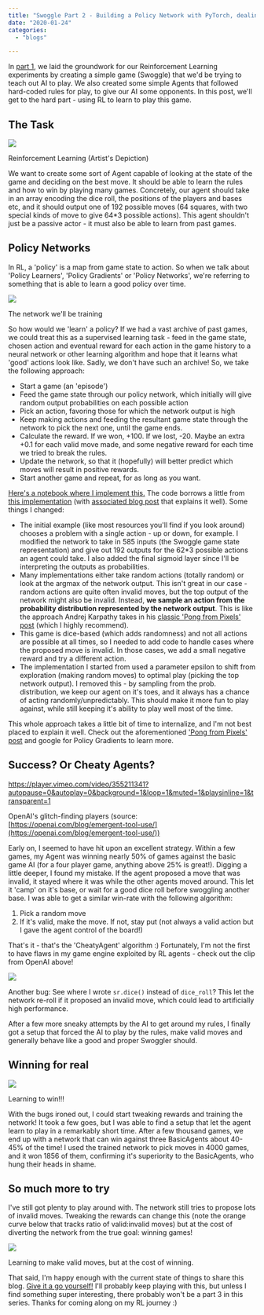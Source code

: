 ```yaml
---
title: "Swoggle Part 2 - Building a Policy Network with PyTorch, dealing with Cheaty Agents and 'Beating' the Game"
date: "2020-01-24"
categories:
  - "blogs"

---
```


In [part 1](https://datasciencecastnet.home.blog/2020/01/20/swoggle-part-1-rl-environments-and-literate-programming-with-nbdev/), we laid the groundwork for our Reinforcement Learning experiments by creating a simple game (Swoggle) that we'd be trying to teach out AI to play. We also created some simple Agents that followed hard-coded rules for play, to give our AI some opponents. In this post, we'll get to the hard part - using RL to learn to play this game.

## The Task

![](https://datasciencecastnethome.files.wordpress.com/2020/01/rl.png?w=1024)

Reinforcement Learning (Artist's Depiction)

We want to create some sort of Agent capable of looking at the state of the game and deciding on the best move. It should be able to learn the rules and how to win by playing many games. Concretely, our agent should take in an array encoding the dice roll, the positions of the players and bases etc, and it should output one of 192 possible moves (64 squares, with two special kinds of move to give 64\*3 possible actions). This agent shouldn't just be a passive actor - it must also be able to learn from past games.

## Policy Networks

In RL, a 'policy' is a map from game state to action. So when we talk about 'Policy Learners', 'Policy Gradients' or 'Policy Networks', we're referring to something that is able to learn a good policy over time.

![](https://datasciencecastnethome.files.wordpress.com/2020/01/screenshot-from-2020-01-24-08-44-08.png?w=322)

The network we'll be training

So how would we 'learn' a policy? If we had a vast archive of past games, we could treat this as a supervised learning task - feed in the game state, chosen action and eventual reward for each action in the game history to a neural network or other learning algorithm and hope that it learns what 'good' actions look like. Sadly, we don't have such an archive! So, we take the following approach:

- Start a game (an 'episode')
- Feed the game state through our policy network, which initially will give random output probabilities on each possible action
- Pick an action, favoring those for which the network output is high
- Keep making actions and feeding the resultant game state through the network to pick the next one, until the game ends.
- Calculate the reward. If we won, +100. If we lost, -20. Maybe an extra +0.1 for each valid move made, and some negative reward for each time we tried to break the rules.
- Update the network, so that it (hopefully) will better predict which moves will result in positive rewards.
- Start another game and repeat, for as long as you want.

[Here's a notebook where I implement this.](https://colab.research.google.com/drive/1dQLLTet5hrpQa22lk5z3fPx7SOrVZt-c) The code borrows a little from [this implementation](https://github.com/amoudgl/ai-bots/blob/master/cartpole/cartpole_naive_pg.py) (with [associated blog post](https://amoudgl.github.io/blog/policy-gradient/) that explains it well). Some things I changed:

- The initial example (like most resources you'll find if you look around) chooses a problem with a single action - up or down, for example. I modified the network to take in 585 inputs (the Swoggle game state representation) and give out 192 outputs for the 62\*3 possible actions an agent could take. I also added the final sigmoid layer since I'll be interpreting the outputs as probabilities.
- Many implementations either take random actions (totally random) or look at the argmax of the network output. This isn't great in our case - random actions are quite often invalid moves, but the top output of the network might also be invalid. Instead, **we sample an action from the probability distribution represented by the network output**. This is like the approach Andrej Karpathy takes in his [classic 'Pong from Pixels' post](http://karpathy.github.io/2016/05/31/rl/) (which I highly recommend).
- This game is dice-based (which adds randomness) and not all actions are possible at all times, so I needed to add code to handle cases where the proposed move is invalid. In those cases, we add a small negative reward and try a different action.
- The implementation I started from used a parameter epsilon to shift from exploration (making random moves) to optimal play (picking the top network output). I removed this - by sampling from the prob. distribution, we keep our agent on it's toes, and it always has a chance of acting randomly/unpredictably. This should make it more fun to play against, while still keeping it's ability to play well most of the time.

This whole approach takes a little bit of time to internalize, and I'm not best placed to explain it well. Check out the aforementioned ['Pong from Pixels' post](http://karpathy.github.io/2016/05/31/rl/) and google for Policy Gradients to learn more.

## Success? Or Cheaty Agents?

https://player.vimeo.com/video/355211341?autopause=0&autoplay=0&background=1&loop=1&muted=1&playsinline=1&transparent=1

OpenAI's glitch-finding players (source: [https://openai.com/blog/emergent-tool-use/](https://openai.com/blog/emergent-tool-use/))

Early on, I seemed to have hit upon an excellent strategy. Within a few games, my Agent was winning nearly 50% of games against the basic game AI (for a four player game, anything above 25% is great!). Digging a little deeper, I found my mistake. If the agent proposed a move that was invalid, it stayed where it was while the other agents moved around. This let it 'camp' on it's base, or wait for a good dice roll before swoggling another base. I was able to get a similar win-rate with the following algorithm:

1. Pick a random move
2. If it's valid, make the move. If not, stay put (not always a valid action but I gave the agent control of the board!)

That's it - that's the 'CheatyAgent' algorithm :) Fortunately, I'm not the first to have flaws in my game engine exploited by RL agents - check out the clip from OpenAI above!

![](https://datasciencecastnethome.files.wordpress.com/2020/01/screenshot-from-2020-01-24-07-33-56.png?w=644)

Another bug: See where I wrote `sr.dice()` instead of `dice_roll`? This let the network re-roll if it proposed an invalid move, which could lead to artificially high performance.

After a few more sneaky attempts by the AI to get around my rules, I finally got a setup that forced the AI to play by the rules, make valid moves and generally behave like a good and proper Swoggler should.

## Winning for real

![](https://datasciencecastnethome.files.wordpress.com/2020/01/screenshot-from-2020-01-23-17-57-47.png?w=626)

Learning to win!!!

With the bugs ironed out, I could start tweaking rewards and training the network! It took a few goes, but I was able to find a setup that let the agent learn to play in a remarkably short time. After a few thousand games, we end up with a network that can win against three BasicAgents about 40-45% of the time! I used the trained network to pick moves in 4000 games, and it won 1856 of them, confirming it's superiority to the BasicAgents, who hung their heads in shame.

## So much more to try

I've still got plenty to play around with. The network still tries to propose lots of invalid moves. Tweaking the rewards can change this (note the orange curve below that tracks ratio of valid:invalid moves) but at the cost of diverting the network from the true goal: winning games!

![](https://datasciencecastnethome.files.wordpress.com/2020/01/screenshot-from-2020-01-20-08-45-03.png?w=567)

Learning to make valid moves, but at the cost of winning.

That said, I'm happy enough with the current state of things to share this blog. [Give it a go yourself!](https://colab.research.google.com/drive/1dQLLTet5hrpQa22lk5z3fPx7SOrVZt-c) I'll probably keep playing with this, but unless I find something super interesting, there probably won't be a part 3 in this series. Thanks for coming along on my RL journey :)
